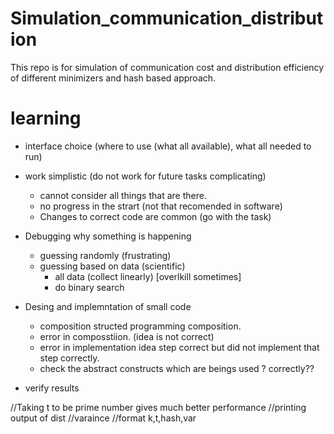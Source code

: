 # Simulation_communication_distribution
This repo is for simulation of communication cost and distribution efficiency of different minimizers and hash based approach.


# learning
- interface choice (where to use (what all available), what all needed to run)

- work simplistic (do not work for future tasks complicating)
    - cannot consider all things that are there. 
    - no progress in the strart (not that recomended in software)
    - Changes to correct code are common (go with the task)

- Debugging why something is happening
    - guessing randomly (frustrating)
    - guessing based on data (scientific)
        - all data (collect linearly) [overlkill sometimes]
        - do binary search 

- Desing and implemntation of small code
    - composition structed programming composition.
    - error in composstiion. (idea is not correct)
    - error in implementation idea step correct but did not implement that step correctly.
    - check the abstract constructs which are beings used ? correctly??

- verify results



//Taking t to be prime number gives much better performance
//printing output of dist
//varaince
//format
k,t,hash,var